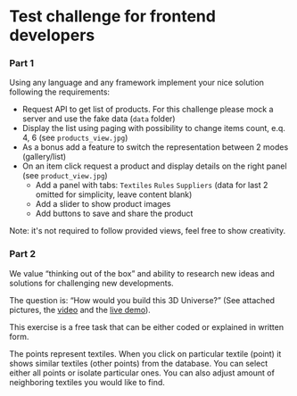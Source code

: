# Test challenge for frontend developers

### Part 1

Using any language and any framework implement your nice solution following the requirements:

- Request API to get list of products. For this challenge please mock a server and use the fake data (`data` folder)
- Display the list using paging with possibility to change items count, e.q. 4, 6 (see `products_view.jpg`)
- As a bonus add a feature to switch the representation between 2 modes (gallery/list)
- On an item click request a product and display details on the right panel (see `product_view.jpg`)
  - Add a panel with tabs: `Textiles` `Rules` `Suppliers` (data for last 2 omitted for simplicity, leave content blank)
  - Add a slider to show product images
  - Add buttons to save and share the product

Note: it's not required to follow provided views, feel free to show creativity.

### Part 2

We value “thinking out of the box” and ability to research new ideas and solutions for challenging new developments.

The question is: “How would you build this 3D Universe?” (See attached pictures, the [video](https://drive.google.com/file/d/1QkycF08XDfg918ZR0senVrbwHsBYFXkG/view) and the [live demo](http://54.93.101.219/)).

This exercise is a free task that can be either coded or explained in written form.

The points represent textiles. When you click on particular textile (point) it shows similar textiles (other points) from the database.
You can select either all points or isolate particular ones. You can also adjust amount of neighboring textiles you would like to find.
